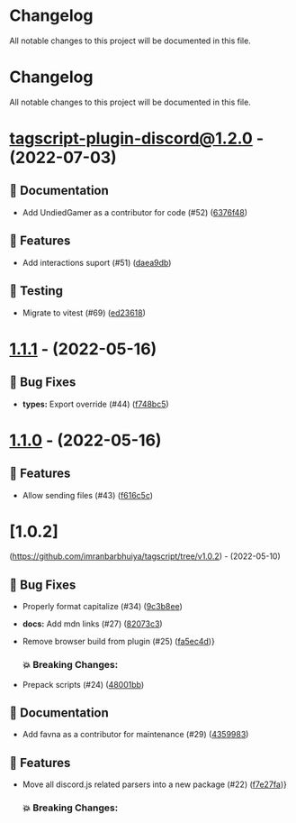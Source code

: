 # Changelog
All notable changes to this project will be documented in this file.

# Changelog

All notable changes to this project will be documented in this file.

# [tagscript-plugin-discord@1.2.0](https://github.com/imranbarbhuiya/tagscript/compare/tagscript-plugin-discord@1.1.1...tagscript-plugin-discord@1.2.0) - (2022-07-03)

## 📝 Documentation

- Add UndiedGamer as a contributor for code (#52) ([6376f48](https://github.com/imranbarbhuiya/tagscript/commit/6376f4826b9e778246a1536d8cd0b327c8000484))

## 🚀 Features

- Add interactions suport (#51) ([daea9db](https://github.com/imranbarbhuiya/tagscript/commit/daea9dbb20290300a0b5217d20de5128dc3236f0))

## 🧪 Testing

- Migrate to vitest (#69) ([ed23618](https://github.com/imranbarbhuiya/tagscript/commit/ed23618afed995332b0b0792a6fc7e97cd1867cb))

# [1.1.1](https://github.com/imranbarbhuiya/tagscript/compare/tagscript-plugin-discord@1.1.0...v1.1.1) - (2022-05-16)

## 🐛 Bug Fixes

- **types:** Export override (#44) ([f748bc5](https://github.com/imranbarbhuiya/tagscript/commit/f748bc55aec015ed4930cd2979e902610c91c773))

# [1.1.0](https://github.com/imranbarbhuiya/tagscript/compare/tagscript-plugin-discord@1.0.3...v1.1.0) - (2022-05-16)

## 🚀 Features

- Allow sending files (#43) ([f616c5c](https://github.com/imranbarbhuiya/tagscript/commit/f616c5cd66ff61cc47b889820fa818465ae56e3e))

# [1.0.2]
(https://github.com/imranbarbhuiya/tagscript/tree/v1.0.2) - (2022-05-10)

## 🐛 Bug Fixes

- Properly format capitalize (#34) ([9c3b8ee](https://github.com/imranbarbhuiya/tagscript/commit/9c3b8eecb1b55646d0b5536c7380615e430768cd))
- **docs:** Add mdn links (#27) ([82073c3](https://github.com/imranbarbhuiya/tagscript/commit/82073c306d2bdb3e10bbd1328c96ff1a5cdde535))
- Remove browser build from plugin (#25) ([fa5ec4d](https://github.com/imranbarbhuiya/tagscript/commit/fa5ec4dbbc257e93cf5dc0ccba76ed9111c8d9a8))}

   ### 💥 Breaking Changes:

- Prepack scripts (#24) ([48001bb](https://github.com/imranbarbhuiya/tagscript/commit/48001bbeb43c6239d645e6180586655d0aadb560))

## 📝 Documentation

- Add favna as a contributor for maintenance (#29) ([4359983](https://github.com/imranbarbhuiya/tagscript/commit/435998336c0b4ce959046363e3875ab96ccd8384))

## 🚀 Features

- Move all discord.js related parsers into a new package (#22) ([f7e27fa](https://github.com/imranbarbhuiya/tagscript/commit/f7e27fae5a0629679415f0e8c84e3fdfde452411))}

   ### 💥 Breaking Changes:


